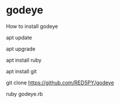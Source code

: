 # godeye

How to install godeye

apt update

apt upgrade

apt install ruby

apt install git

git clone https://github.com/RED5PY/godeye

ruby godeye.rb



